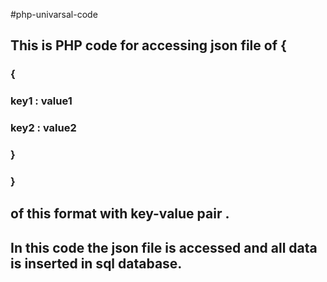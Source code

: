 #php-univarsal-code
<h2>This is PHP code for accessing json file of {</h2>
<h3>{</h3>
<h3>  key1 : value1</h3>
<h3>  key2 : value2</h3>
<h3>  }</h3>
<h3>  }</h3>
<h2>of this format with  key-value pair .</h2>
<h2>In this code the json file is accessed and all data is inserted in sql database.</h2>
